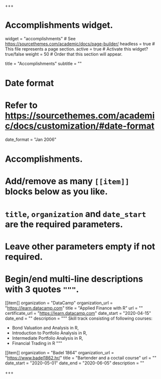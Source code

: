 +++
# Accomplishments widget.
widget = "accomplishments"  # See https://sourcethemes.com/academic/docs/page-builder/
headless = true  # This file represents a page section.
active = true  # Activate this widget? true/false
weight = 50  # Order that this section will appear.

title = "Accomplish&shy;ments"
subtitle = ""

# Date format
#   Refer to https://sourcethemes.com/academic/docs/customization/#date-format
date_format = "Jan 2006"

# Accomplishments.
#   Add/remove as many `[[item]]` blocks below as you like.
#   `title`, `organization` and `date_start` are the required parameters.
#   Leave other parameters empty if not required.
#   Begin/end multi-line descriptions with 3 quotes `"""`.

[[item]]
  organization = "DataCamp"
  organization_url = "https://learn.datacamp.com"
  title = "Applied Finance with R"
  url = ""
  certificate_url = "https://learn.datacamp.com"
  date_start = "2020-04-15"
  date_end = ""
  description = """
  Skill track consisting of following courses: 
  * Bond Valuation and Analysis in R, 
  * Introduction to Portfolio Analysis in R, 
  * Intermediate Portfolio Analysis in R, 
  * Financial Trading in R """

  
[[item]]
  organization = "Badel 1864"
  organization_url = "https://www.badel1862.hr/"
  title = "Bartender and a coctail course"
  url = ""
  date_start = "2020-05-01"
  date_end = "2020-06-05"
  description = ""

+++
